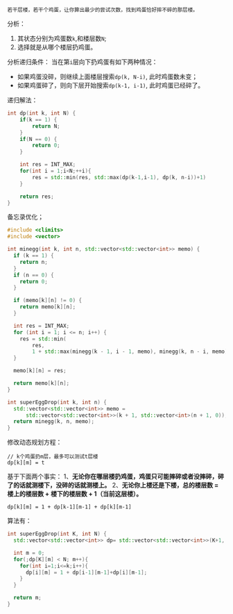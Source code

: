 ```
若干层楼，若干个鸡蛋，让你算出最少的尝试次数，找到鸡蛋恰好摔不碎的那层楼。
```
分析：
1. 其状态分别为鸡蛋数`k`,和楼层数`N`;
2. 选择就是从哪个楼层扔鸡蛋。

分析递归条件：
当在第`i`层向下扔鸡蛋有如下两种情况：
*  如果鸡蛋没碎，则继续上面楼层搜索`dp(k, N-i)`, 此时鸡蛋数未变；
*  如果鸡蛋碎了，则向下层开始搜索`dp(k-1, i-1)`, 此时鸡蛋已经碎了。

递归解法：
```cpp
int dp(int k, int N) {
    if(k == 1) {
        return N;
    }
    if(N == 0) {
        return 0;
    }

    int res = INT_MAX;
    for(int i = 1;i<N;++i){
        res = std::min(res, std::max(dp(k-1,i-1), dp(k, n-i))+1)
    }

    return res;
}
```
备忘录优化；
```cpp
#include <climits>
#include <vector>

int minegg(int k, int n, std::vector<std::vector<int>> memo) {
  if (k == 1) {
    return n;
  }
  if (n == 0) {
    return 0;
  }

  if (memo[k][n] != 0) {
    return memo[k][n];
  }

  int res = INT_MAX;
  for (int i = 1; i <= n; i++) {
    res = std::min(
        res,
        1 + std::max(minegg(k - 1, i - 1, memo), minegg(k, n - i, memo)));
  }

  memo[k][n] = res;

  return memo[k][n];
}

int superEggDrop(int k, int n) {
  std::vector<std::vector<int>> memo =
      std::vector<std::vector<int>>(k + 1, std::vector<int>(n + 1, 0));
  return minegg(k, n, memo);
}

```
修改动态规划方程：
```
// k个鸡蛋扔m层，最多可以测试t层楼
dp[k][m] = t 
```
基于下面两个事实：
1、**无论你在哪层楼扔鸡蛋，鸡蛋只可能摔碎或者没摔碎，碎了的话就测楼下，没碎的话就测楼上。**
2、**无论你上楼还是下楼，总的楼层数 = 楼上的楼层数 + 楼下的楼层数 + 1（当前这层楼）。**
```
dp[k][m] = 1 + dp[k-1][m-1] + dp[k][m-1]
```
算法有：
```cpp
int superEggDrop(int K, int N) {
  std::vector<std::vector<int>> dp= std::vector<std::vector<int>>(K+1, std::vector<int>(N+1,0));

  int m = 0;
  for(;dp[K][m] < N; m++){
    for(int i=1;i<=k;i++){
      dp[i][m] = 1 + dp[i-1][m-1]+dp[i][m-1];
    }
  }

  return m;
}
```

